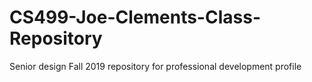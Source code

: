 # CS499-Joe-Clements-Class-Repository
Senior design Fall 2019 repository for professional development profile
